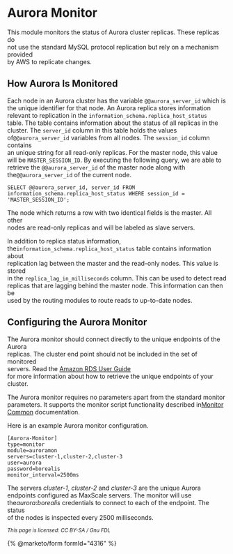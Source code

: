 # Aurora Monitor

This module monitors the status of Aurora cluster replicas. These replicas do\
not use the standard MySQL protocol replication but rely on a mechanism provided\
by AWS to replicate changes.

## How Aurora Is Monitored

Each node in an Aurora cluster has the variable `@@aurora_server_id` which is\
the unique identifier for that node. An Aurora replica stores information\
relevant to replication in the `information_schema.replica_host_status`\
table. The table contains information about the status of all replicas in the\
cluster. The `server_id` column in this table holds the values of`@@aurora_server_id` variables from all nodes. The `session_id` column contains\
an unique string for all read-only replicas. For the master node, this value\
will be `MASTER_SESSION_ID`. By executing the following query, we are able to\
retrieve the `@@aurora_server_id` of the master node along with the`@@aurora_server_id` of the current node.

```
SELECT @@aurora_server_id, server_id FROM information_schema.replica_host_status WHERE session_id = 'MASTER_SESSION_ID';
```

The node which returns a row with two identical fields is the master. All other\
nodes are read-only replicas and will be labeled as slave servers.

In addition to replica status information, the`information_schema.replica_host_status` table contains information about\
replication lag between the master and the read-only nodes. This value is stored\
in the `replica_lag_in_milliseconds` column. This can be used to detect read\
replicas that are lagging behind the master node. This information can then be\
used by the routing modules to route reads to up-to-date nodes.

## Configuring the Aurora Monitor

The Aurora monitor should connect directly to the unique endpoints of the Aurora\
replicas. The cluster end point should not be included in the set of monitored\
servers. Read the [Amazon RDS User Guide](https://docs.aws.amazon.com/AmazonRDS/latest/UserGuide/CHAP_Aurora.html#Aurora.Overview.Endpoints)\
for more information about how to retrieve the unique endpoints of your cluster.

The Aurora monitor requires no parameters apart from the standard monitor\
parameters. It supports the monitor script functionality described in[Monitor Common](mariadb-maxscale-24-common-monitor-parameters.md) documentation.

Here is an example Aurora monitor configuration.

```
[Aurora-Monitor]
type=monitor
module=auroramon
servers=cluster-1,cluster-2,cluster-3
user=aurora
password=borealis
monitor_interval=2500ms
```

The servers _cluster-1_, _cluster-2_ and _cluster-3_ are the unique Aurora\
endpoints configured as MaxScale servers. The monitor will use th&#x65;_&#x61;urora_:_borealis_ credentials to connect to each of the endpoint. The status\
of the nodes is inspected every 2500 milliseconds.

<sub>_This page is licensed: CC BY-SA / Gnu FDL_</sub>

{% @marketo/form formId="4316" %}
